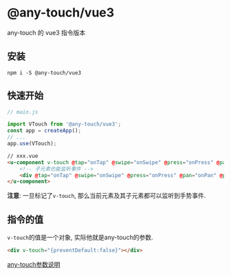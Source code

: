 # @any-touch/vue3

any-touch 的 vue3 指令版本

## 安装

```shell
npm i -S @any-touch/vue3
```

## 快速开始

```javascript
// main.js

import VTouch from '@any-touch/vue3';
const app = createApp();
// ...
app.use(VTouch);
```

```html
// xxx.vue
<u-component v-touch @tap="onTap" @swipe="onSwipe" @press="onPress" @pan="onPan" @pinch="onPinch" @rotate="onRotate">
    <!-- 子元素也能监听事件 -->
    <div @tap="onTap" @swipe="onSwipe" @press="onPress" @pan="onPan" @pinch="onPinch" @rotate="onRotate">子元素</div>
</u-component>
```

**注意**: 一旦标记了`v-touch`, 那么当前元素及其子元素都可以监听到手势事件.


## 指令的值
`v-touch`的值是一个对象, 实际他就是any-touch的参数.
```html
<div v-touch="{preventDefault:false}"></div>
```

[any-touch参数说明](../../docs/API.md#options)